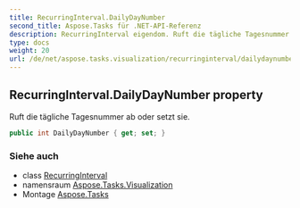 ```yaml
---
title: RecurringInterval.DailyDayNumber
second_title: Aspose.Tasks für .NET-API-Referenz
description: RecurringInterval eigendom. Ruft die tägliche Tagesnummer ab oder setzt sie.
type: docs
weight: 20
url: /de/net/aspose.tasks.visualization/recurringinterval/dailydaynumber/
---
```

## RecurringInterval.DailyDayNumber property

Ruft die tägliche Tagesnummer ab oder setzt sie.

```csharp
public int DailyDayNumber { get; set; }
```

### Siehe auch

* class [RecurringInterval](../)
* namensraum [Aspose.Tasks.Visualization](../../recurringinterval/)
* Montage [Aspose.Tasks](../../../)


